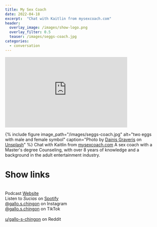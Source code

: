 ```yaml
---
title: My Sex Coach
date: 2022-04-18
excerpt:  "Chat with Kaitlin from mysexcoach.com"
header:
  overlay_image: /images/show-logo.png
  overlay_filter: 0.5
  teaser: /images/seggs-coach.jpg
categories: 
  - conversation
---
```

<iframe src='https://open.spotify.com/embed/episode/1CAPeoQ2dsgenIhGG7ioNu' width='80%' height='232' frameborder='0' allowtransparency='true' allow='encrypted-media'></iframe>

{% include figure image_path="/images/seggs-coach.jpg" alt="two eggs with male and female symbol" caption="Photo by <a href='https://unsplash.com/@dainisgraveris?utm_source=unsplash&utm_medium=referral&utm_content=creditCopyText'>Dainis Graveris</a> on <a href='https://unsplash.com/s/photos/sex-coach?utm_source=unsplash&utm_medium=referral&utm_content=creditCopyText'>Unsplash</a>"  %}
Chat with Kaitlin from [mysexcoach.com]() A sex coach with a Master's degree Counseling, with over 8 years of knowledge and a background in the adult entertainment industry. 

# Show links

<br> Podcast [Website](https://sucias.xyz)  <a href='https://sucias.xyz'><i class='fas fa-link'></i></a>
<br> Listen to *Sucias* on [Spotify](https://open.spotify.com/show/3XjoipCU3QzeIaQAAQpBdW)  <a href='https://open.spotify.com/show/3XjoipCU3QzeIaQAAQpBdW'><i class='fab fa-spotify'></i></a>
<br> [@gallo.s.chingon](https://instagram.com/gallo.s.chingon) on Instagram  <a href='https://www.instagram.com/gallo.s.chingon'><i class='fa-brands fa-instagram-square'></i></a>
<br> [@gallo.s.chingon](https://www.tiktok.com/@gallo.s.chingon) on TikTok <a href='https://www.tiktok.com/@gallo.s.chingon'><i class='fa-brands fa-tiktok'></i><br>
<br> [u/gallo-s-chingon](https://reddit.com/u/gallo-s-chingon/submitted) on Reddit <a href='https://reddit.com/u/gallo-s-chingon/submitted'><i class='fab fa-reddit'></i></a>
